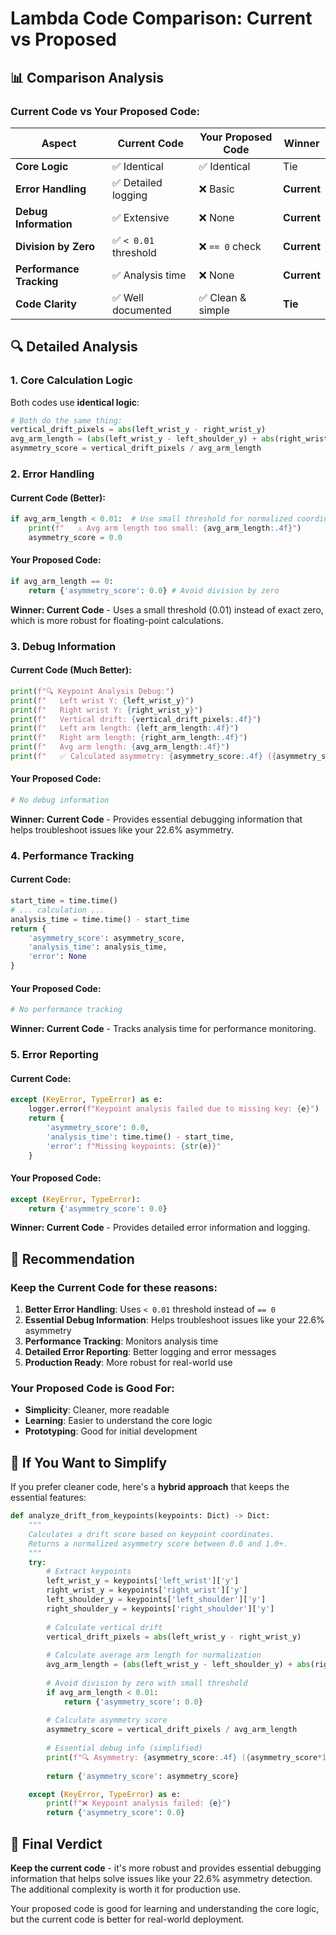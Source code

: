# Lambda Code Comparison: Current vs Proposed

## 📊 **Comparison Analysis**

### **Current Code vs Your Proposed Code:**

| Aspect | Current Code | Your Proposed Code | Winner |
|--------|-------------|-------------------|---------|
| **Core Logic** | ✅ Identical | ✅ Identical | Tie |
| **Error Handling** | ✅ Detailed logging | ❌ Basic | **Current** |
| **Debug Information** | ✅ Extensive | ❌ None | **Current** |
| **Division by Zero** | ✅ `< 0.01` threshold | ❌ `== 0` check | **Current** |
| **Performance Tracking** | ✅ Analysis time | ❌ None | **Current** |
| **Code Clarity** | ✅ Well documented | ✅ Clean & simple | **Tie** |

## 🔍 **Detailed Analysis**

### **1. Core Calculation Logic**
Both codes use **identical logic**:
```python
# Both do the same thing:
vertical_drift_pixels = abs(left_wrist_y - right_wrist_y)
avg_arm_length = (abs(left_wrist_y - left_shoulder_y) + abs(right_wrist_y - right_shoulder_y)) / 2
asymmetry_score = vertical_drift_pixels / avg_arm_length
```

### **2. Error Handling**

#### **Current Code (Better):**
```python
if avg_arm_length < 0.01:  # Use small threshold for normalized coordinates
    print(f"   ⚠️ Avg arm length too small: {avg_arm_length:.4f}")
    asymmetry_score = 0.0
```

#### **Your Proposed Code:**
```python
if avg_arm_length == 0:
    return {'asymmetry_score': 0.0} # Avoid division by zero
```

**Winner: Current Code** - Uses a small threshold (0.01) instead of exact zero, which is more robust for floating-point calculations.

### **3. Debug Information**

#### **Current Code (Much Better):**
```python
print(f"🔍 Keypoint Analysis Debug:")
print(f"   Left wrist Y: {left_wrist_y}")
print(f"   Right wrist Y: {right_wrist_y}")
print(f"   Vertical drift: {vertical_drift_pixels:.4f}")
print(f"   Left arm length: {left_arm_length:.4f}")
print(f"   Right arm length: {right_arm_length:.4f}")
print(f"   Avg arm length: {avg_arm_length:.4f}")
print(f"   ✅ Calculated asymmetry: {asymmetry_score:.4f} ({asymmetry_score*100:.1f}%)")
```

#### **Your Proposed Code:**
```python
# No debug information
```

**Winner: Current Code** - Provides essential debugging information that helps troubleshoot issues like your 22.6% asymmetry.

### **4. Performance Tracking**

#### **Current Code:**
```python
start_time = time.time()
# ... calculation ...
analysis_time = time.time() - start_time
return {
    'asymmetry_score': asymmetry_score,
    'analysis_time': analysis_time,
    'error': None
}
```

#### **Your Proposed Code:**
```python
# No performance tracking
```

**Winner: Current Code** - Tracks analysis time for performance monitoring.

### **5. Error Reporting**

#### **Current Code:**
```python
except (KeyError, TypeError) as e:
    logger.error(f"Keypoint analysis failed due to missing key: {e}")
    return {
        'asymmetry_score': 0.0,
        'analysis_time': time.time() - start_time,
        'error': f"Missing keypoints: {str(e)}"
    }
```

#### **Your Proposed Code:**
```python
except (KeyError, TypeError):
    return {'asymmetry_score': 0.0}
```

**Winner: Current Code** - Provides detailed error information and logging.

## 🎯 **Recommendation**

### **Keep the Current Code** for these reasons:

1. **Better Error Handling**: Uses `< 0.01` threshold instead of `== 0`
2. **Essential Debug Information**: Helps troubleshoot issues like your 22.6% asymmetry
3. **Performance Tracking**: Monitors analysis time
4. **Detailed Error Reporting**: Better logging and error messages
5. **Production Ready**: More robust for real-world use

### **Your Proposed Code is Good For:**
- **Simplicity**: Cleaner, more readable
- **Learning**: Easier to understand the core logic
- **Prototyping**: Good for initial development

## 🔧 **If You Want to Simplify**

If you prefer cleaner code, here's a **hybrid approach** that keeps the essential features:

```python
def analyze_drift_from_keypoints(keypoints: Dict) -> Dict:
    """
    Calculates a drift score based on keypoint coordinates.
    Returns a normalized asymmetry score between 0.0 and 1.0+.
    """
    try:
        # Extract keypoints
        left_wrist_y = keypoints['left_wrist']['y']
        right_wrist_y = keypoints['right_wrist']['y']
        left_shoulder_y = keypoints['left_shoulder']['y']
        right_shoulder_y = keypoints['right_shoulder']['y']
        
        # Calculate vertical drift
        vertical_drift_pixels = abs(left_wrist_y - right_wrist_y)
        
        # Calculate average arm length for normalization
        avg_arm_length = (abs(left_wrist_y - left_shoulder_y) + abs(right_wrist_y - right_shoulder_y)) / 2
        
        # Avoid division by zero with small threshold
        if avg_arm_length < 0.01:
            return {'asymmetry_score': 0.0}
            
        # Calculate asymmetry score
        asymmetry_score = vertical_drift_pixels / avg_arm_length
        
        # Essential debug info (simplified)
        print(f"🔍 Asymmetry: {asymmetry_score:.4f} ({asymmetry_score*100:.1f}%)")
        
        return {'asymmetry_score': asymmetry_score}

    except (KeyError, TypeError) as e:
        print(f"❌ Keypoint analysis failed: {e}")
        return {'asymmetry_score': 0.0}
```

## 🎯 **Final Verdict**

**Keep the current code** - it's more robust and provides essential debugging information that helps solve issues like your 22.6% asymmetry detection. The additional complexity is worth it for production use.

Your proposed code is good for learning and understanding the core logic, but the current code is better for real-world deployment.
